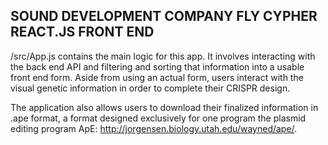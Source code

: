 ## SOUND DEVELOPMENT COMPANY FLY CYPHER REACT.JS FRONT END

/src/App.js contains the main logic for this app. It involves interacting with the back end API and filtering and sorting that information into a usable front end form. Aside from using an actual form, users interact with the visual genetic information in order to complete their CRISPR design. 

The application also allows users to download their finalized information in .ape format, a format designed exclusively for one program the plasmid editing program ApE: http://jorgensen.biology.utah.edu/wayned/ape/.
